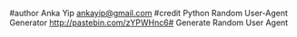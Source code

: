 #author Anka Yip <ankayip@gmail.com>
#credit Python Random User-Agent Generator <http://pastebin.com/zYPWHnc6#>
Generate Random User Agent
